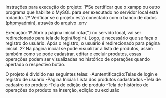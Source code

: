 Instruções para execução do projeto: 
1ºSe certificar que o xampp ou outro programa que habilite o MySQL para ser executado no servidor local está rodando.
2º Verificar se o projeto está conectado com o banco de dados (phpmyadmin), através do arquivo .env 

Execução: 
1º Abrir a página inicial rota('') no servido local, vai ser redirecionado para tela de login(/login). Logo, é necessário que se faça o registro do usuário. Após o registro, o usuário é redirecionado para página inicial.
2º Na página inicial se pode visualizar a lista de produtos, assim também como se pode cadastrar, editar e excluir produtos, essas operações podem ser visualizadas no histórico de operações quando apertado o respectivo botão.

O projeto é dividido nas seguintes telas:
-Auntentificação:Telas de login e registro de usuario
-Página Inicial: Lista dos produtos cadastrados
    -Tela de cadastro do produto
    -Tela de edição de produto
    -Tela de histórico de operações do produto na inserção, edição ou exclusão
